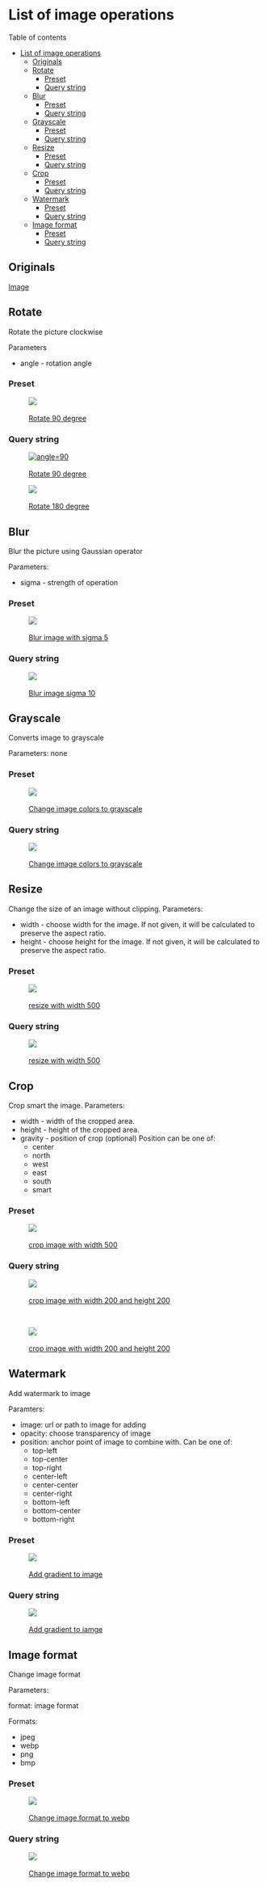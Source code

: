 # List of image operations

Table of contents

- [List of image operations](#list-of-image-operations)
  * [Originals](#originals)
  * [Rotate](#rotate)
    + [Preset](#preset)
    + [Query string](#query-string)
  * [Blur](#blur)
    + [Preset](#preset-1)
    + [Query string](#query-string-1)
  * [Grayscale](#grayscale)
    + [Preset](#preset-2)
    + [Query string](#query-string-2)
  * [Resize](#resize)
    + [Preset](#preset-3)
    + [Query string](#query-string-3)
  * [Crop](#crop)
    + [Preset](#preset-4)
    + [Query string](#query-string-4)
  * [Watermark](#watermark)
    + [Preset](#preset-5)
    + [Query string](#query-string-5)
  * [Image format](#image-format)
    + [Preset](#preset-6)
    + [Query string](#query-string-6)

## Originals

<a href="https://mort.mkaciuba.com/demo/img.jpg">Image</a>

## Rotate

Rotate the picture clockwise

Parameters
* angle - rotation angle

### Preset

<a href="https://mort.mkaciuba.com/demo/rotate/img.jpg">
<figure>
<img src="https://mort.mkaciuba.com/demo/rotate/img.jpg">
<figcaption><br/>Rotate 90 degree</figcaption>
</figure>
</a>

### Query string

<a href="https://mort.mkaciuba.com/demo/img.jpg?operation=rotate&angle=90">
<figure>
<img  align="center" src="https://mort.mkaciuba.com/demo/img.jpg?operation=rotate&angle=90" alt="angle=90">
<figcaption><br/>Rotate 90 degree</figcaption>
</figure>
</a>

<a href="https://mort.mkaciuba.com/demo/img.jpg?operation=rotate&angle=90">
<figure>
<img aling="center" src="https://mort.mkaciuba.com/demo/img.jpg?operation=rotate&angle=180">
<figcaption><br/>Rotate 180 degree</figcaption>
</figure>
</a>


## Blur

Blur the picture using Gaussian operator

Parameters:
* sigma - strength of operation

### Preset

<a href="https://mort.mkaciuba.com/demo/blur/img.jpg">
<figure>
<img align="center" src="https://mort.mkaciuba.com/demo/blur/img.jpg">
<figcaption><br/>Blur image with sigma 5</figcaption>
</figure>
</a>


### Query string

<a href="https://mort.mkaciuba.com/demo/img.jpg?operation=blur&sigma=10">
<figure>
<img align="center" src="https://mort.mkaciuba.com/demo/img.jpg?operation=blur&sigma=10">
<figcaption><br/>Blur image sigma 10</figcaption>
</figure>
</a>


## Grayscale

Converts image to grayscale

Parameters: none

### Preset

<a href="https://mort.mkaciuba.com/demo/grayscale/img.jpg">
<figure>
<img src="https://mort.mkaciuba.com/demo/grayscale/img.jpg">
 <figcaption></br>Change image colors to grayscale</figcaption>
</figure>
</a>

### Query string

<a href="https://mort.mkaciuba.com/demo/img.jpg?grayscale=1">
<figure>
<img src="https://mort.mkaciuba.com/demo/img.jpg?grayscale=1">
<figcaption><br/>Change image colors to grayscale</figcaption>
</figure>
</a>


## Resize

Change the size of an image without clipping.
Parameters:
* width - choose width for the image. If not given, it will be calculated to preserve the aspect ratio.
* height - choose height for the image. If not given, it will be calculated to preserve the aspect ratio.

### Preset

<a href="https://mort.mkaciuba.com/demo/medium/img.jpg">
<figure>
<img src="https://mort.mkaciuba.com/demo/medium/img.jpg">
<figcaption><br/>resize with width 500 </figcaption>
</figure>
</a>

### Query string

<a href="https://mort.mkaciuba.com/demo/img.jpg?width=500">
<figure>
<img src="https://mort.mkaciuba.com/demo/img.jpg?width=500">
<figcaption><br/>resize with width 500 </figcaption>
</figure>
</a>


## Crop

Crop  smart the image.
Parameters:
* width - width of the cropped area.
* height - height of the cropped area.
* gravity - position of crop (optional)
Position can be one of:
  + center
  + north
  + west
  + east
  + south
  + smart

### Preset 

<a href="https://mort.mkaciuba.com/demo/crop/img.jpg">
<figure>
<img src="https://mort.mkaciuba.com/demo/crop/img.jpg">
<figcaption><br/>crop image with width 500 </figcaption>
</figure>
</a>

### Query string

<a href="https://mort.mkaciuba.com/demo/img.jpg?operation=crop&width=200&height=200">
<figure>
<img src="https://mort.mkaciuba.com/demo/img.jpg?opetation=crop&width=200&height=200">
<figcaption><br/>crop image with width 200 and height 200 </figcaption>
</figure>
</a>

</br>

<a href="https://mort.mkaciuba.com/demo/img.jpg?operation=crop&width=200&height=200">
<figure>
<img src="https://mort.mkaciuba.com/demo/img.jpg?opetation=crop&width=200&height=200&gravity=north">
<figcaption><br/>crop image with width 200 and height 200 </figcaption>
</figure>
</a>

## Watermark

Add watermark to image

Paramters:
* image: url or path to image for adding
* opacity: choose transparency of image
* position:  anchor point of image to combine with. Can be one of:
  + top-left
  + top-center
  + top-right
  + center-left
  + center-center
  + center-right
  + bottom-left
  + bottom-center
  + bottom-right

### Preset 

<a href="https://mort.mkaciuba.com/demo/watermark/img.jpg">
<figure>
<img src="https://mort.mkaciuba.com/demo/watermark/img.jpg">
<figcaption><br/>Add gradient to image</figcaption>
</figure>
</a>

### Query string

<a href="https://mort.mkaciuba.com/demo/img.jpg?operation=watermark&image=https://i.imgur.com/uomkVIL.png&position=top-left&opacity=0.5&width=500&operation=resize">
<figure>
<img src="https://mort.mkaciuba.com/demo/crop/img.jpg">
<figcaption><br/>Add gradient to iamge</figcaption>
</figure>
</a>

## Image format

Change image format

Parameters:

format: image format

Formats:
* jpeg
* webp
* png
* bmp

### Preset

<a href="https://mort.mkaciuba.com/demo/webp/img.jpg">
<figure>
<img src="https://mort.mkaciuba.com/demo/webp/img.jpg">
<figcaption><br/>Change image format to webp</figcaption>
</figure>
</a>

### Query string

<a href="https://mort.mkaciuba.com/demo/img.jpg?format=webp">
<figure>
<img src="https://mort.mkaciuba.com/demo/img.jpg?format=webp">
<figcaption><br/>Change image format to webp</figcaption>
</figure>
</a>

